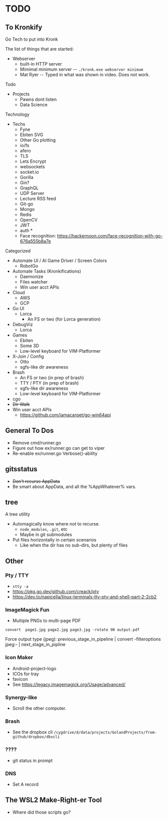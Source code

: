 # TODO

## To Kronkify

Go Tech to put into Kronk

The list of things that are started:

* Webserver
  * built-in HTTP server
  * Mimimal minimum server -- `./kronk.exe webserver minimum`
  * Mat Ryer -- Typed in what was shown in video. Does not work.

Todo

* Projects
  * Pawns dont listen
  * Data Science

Technology

* Techs
  * Fyne
  * Ebiten SVG
  * Other Go plotting
  * io/fs
  * afero
  * TLS
  * Lets Encrypt
  * websockets
  * socket.io
  * Gorilla
  * Gin?
  * GraphQL
  * UDP Server
  * Lecture RSS feed
  * Git-go
  * Mongo
  * Redis
  * OpenCV
  * JWT
  * auth *
  * Face recognition: https://hackernoon.com/face-recognition-with-go-676a555b8a7e

Categorized

* Automate UI / AI Game Driver / Screen Colors
  * RobotGo
* Automate Tasks (Kronkifications)
  * Daemonize
  * Files watcher
  * Win user acct APIs
* Cloud
  * AWS
  * GCP
* Go UI
  * Lorca
    * An FS or two (for Lorca generation)
* DebugViz
  * Lorca
* Games
  * Ebiten
  * Some 3D
  * Low-level keyboard for VIM-Platformer
* X-Join / Config
  * Otto
  * sgfs-like dir awareness
* Brash
  * An FS or two (in prep of brash)
  * TTY / PTY (in prep of brash)
  * sgfs-like dir awareness
  * Low-level keyboard for VIM-Platformer
* cgo
* ~~Dir Walk~~
* Win user acct APIs
  * https://github.com/iamacarpet/go-win64api

## General To Dos

* Remove cmd/runner.go
* Figure out how ex/runner.go can get to viper
* Re-enable ex/runner.go Verbose()-ability

## gitsstatus

* ~~Don't recurse AppData~~
* Be smart about AppData, and all the %AppWhatever% vars.

## tree

A tree utility

* Automagically know where not to recurse.
  * `node_modules`, `.git`, etc
  * Maybe in git submodules
* Put files horizontally in certain scenarios
  * Like when the dir has no sub-dirs, but plenty of files

## Other

### Pty / TTY

* `stty -a`
* https://pkg.go.dev/github.com/creack/pty
* https://dev.to/napicella/linux-terminals-tty-pty-and-shell-part-2-2cb2

### ImageMagick Fun

* Multiple PNGs to multi-page PDF

```shell
convert  page1.jpg page2.jpg page3.jpg -rotate 90 output.pdf
```

Force output type (jpeg):
previous_stage_in_pipeline | convert -filteroptions jpeg:- | next_stage_in_pipline

### Icon Maker

* Android-project-logo
* ICOs for tray
* favicon
* See https://legacy.imagemagick.org/Usage/advanced/

### Synergy-like

* Scroll the other computer.

### Brash

* See the dropbox cli `/cygdrive/d/data/projects/GolandProjects/from-github/dropbox/dbxcli`

### ????

* git status in prompt

### DNS

* Set A record

## The WSL2 Make-Right-er Tool

* Where did those scripts go?


